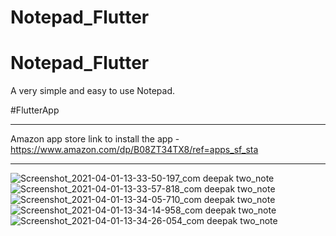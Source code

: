 # Notepad_Flutter

# Notepad_Flutter

A very simple and easy to use Notepad.

#FlutterApp

**************************************************************************************************************

Amazon app store link to install the app - https://www.amazon.com/dp/B08ZT34TX8/ref=apps_sf_sta

**************************************************************************************************************

![Screenshot_2021-04-01-13-33-50-197_com deepak two_note](https://user-images.githubusercontent.com/25433069/113264569-bc117880-92f0-11eb-8ea5-cd885f4939c1.jpg)
![Screenshot_2021-04-01-13-33-57-818_com deepak two_note](https://user-images.githubusercontent.com/25433069/113264584-c03d9600-92f0-11eb-8e13-7ea2e66c61fc.jpg)
![Screenshot_2021-04-01-13-34-05-710_com deepak two_note](https://user-images.githubusercontent.com/25433069/113264590-c16ec300-92f0-11eb-9dff-288e4617a5e0.jpg)
![Screenshot_2021-04-01-13-34-14-958_com deepak two_note](https://user-images.githubusercontent.com/25433069/113264597-c3d11d00-92f0-11eb-9933-ffb1bc3f1ecf.jpg)
![Screenshot_2021-04-01-13-34-26-054_com deepak two_note](https://user-images.githubusercontent.com/25433069/113264600-c5024a00-92f0-11eb-92ce-46919c5f780f.jpg)
